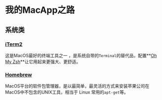 # 我的MacApp之路

## 系统类

### [iTerm2](http://www.iterm2.com/)

这是MacOS最好的终端工具之一 ，是系统自带的`Terminal`的替代品，配置**[Oh My Zsh](https://github.com/robbyrussell/oh-my-zsh)**让它用起来更强大、更舒适。

### [Homebrew](https://brew.sh/)

MacOS平台的软件包管理器，是以最简单，最灵活的方式来安装苹果公司在MacOS中不包含的UNIX工具，相当于 Linux 常用的`apt-get`等。

